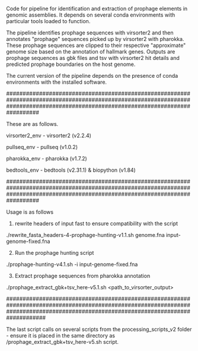 Code for pipeline for identification and extraction of prophage elements in genomic assemblies. It depends on several conda environments with particular tools loaded to function.

The pipeline identifies prophage sequences with virsorter2 and then annotates "prophage" sequences picked up by virsorter2 with pharokka.
These prophage sequences are clipped to their respective "approximate" genome size based on the annotation of hallmark genes.
Outputs are prophage sequences as gbk files and tsv with virsorter2 hit details and predicted prophage boundaries on the host genome.

The current version of the pipeline depends on the presence of conda environments with the installed software.

##################################################################################################################################################################################

These are as follows.
  
  virsorter2_env - virsorter2 (v2.2.4)
 
  pullseq_env - pullseq (v1.0.2)
 
  pharokka_env - pharokka (v1.7.2)
  
  bedtools_env - bedtools (v2.31.1) & biopython (v1.84)

##################################################################################################################################################################################

Usage is as follows

  1. rewrite headers of input fast to ensure compatibility with the script

./rewrite_fasta_headers-4-prophage-hunting-v1.1.sh genome.fna input-genome-fixed.fna

  2. Run the prophage hunting script

./prophage-hunting-v4.1.sh -i input-genome-fixed.fna 

  3. Extract prophage sequences from pharokka annotation

./prophage_extract_gbk+tsv_here-v5.1.sh <path_to_virsorter_output>

####################################################################################################################################################################################

The last script calls on several scripts from the processing_scripts_v2 folder - ensure it is placed in the same directory as /prophage_extract_gbk+tsv_here-v5.sh script.
